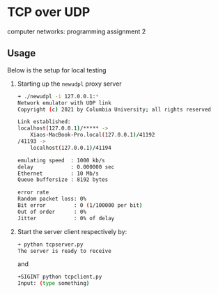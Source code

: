 # TCP over UDP
computer networks: programming assignment 2

## Usage
Below is the setup for local testing
1. Starting up the `newudpl` proxy server
	```bash
	➜ ./newudpl -i 127.0.0.1:*
	Network emulator with UDP link
	Copyright (c) 2021 by Columbia University; all rights reserved

	Link established:
	localhost(127.0.0.1)/***** ->
		Xiaos-MacBook-Pro.local(127.0.0.1)/41192
	/41193 ->
		localhost(127.0.0.1)/41194

	emulating speed  : 1000 kb/s
	delay            : 0.000000 sec
	Ethernet         : 10 Mb/s
	Queue buffersize : 8192 bytes

	error rate
	Random packet loss: 0%
	Bit error         : 0 (1/100000 per bit)
	Out of order      : 0%
	Jitter            : 0% of delay
	```
2. Start the server client respectively by:
	```bash
	➜ python tcpserver.py 
	The server is ready to receive
	```
	and
	```bash
	➜SIGINT python tcpclient.py 
	Input: (type something)
	```